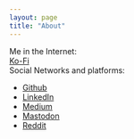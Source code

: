 ```yaml
---
layout: page
title: "About"
---
```

Me in the Internet:   
[Ko-Fi](https://ko-fi.com/0x49d1)   
Social Networks and platforms:   
* [Github](https://github.com/0x49D1)
* [LinkedIn](https://www.linkedin.com/in/dima-pursanov/)
* [Medium](https://dpursanov.medium.com) 
* [Mastodon](https://hachyderm.io/@0x49D1)
* [Reddit](https://www.reddit.com/user/0x49D1/)